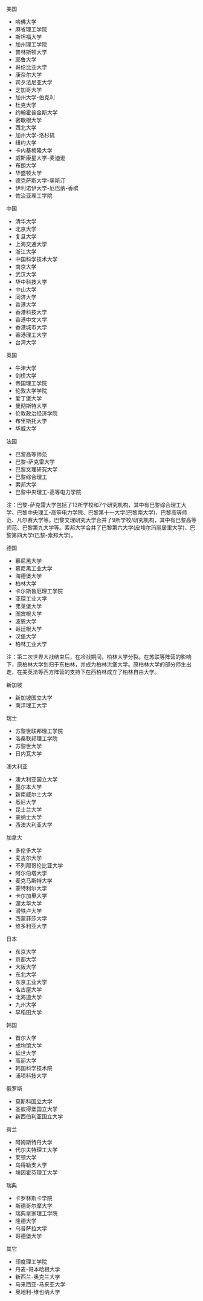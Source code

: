 美国
- 哈佛大学
- 麻省理工学院
- 斯坦福大学
- 加州理工学院
- 普林斯顿大学
- 耶鲁大学
- 哥伦比亚大学
- 康奈尔大学
- 宾夕法尼亚大学
- 芝加哥大学
- 加州大学-伯克利
- 杜克大学
- 约翰霍普金斯大学
- 密歇根大学
- 西北大学
- 加州大学-洛杉矶
- 纽约大学
- 卡内基梅隆大学
- 威斯康星大学-麦迪逊
- 布朗大学
- 华盛顿大学
- 德克萨斯大学-奥斯汀
- 伊利诺伊大学-厄巴纳-香槟
- 佐治亚理工学院

中国
- 清华大学
- 北京大学
- 复旦大学
- 上海交通大学
- 浙江大学
- 中国科学技术大学
- 南京大学
- 武汉大学
- 华中科技大学
- 中山大学
- 同济大学
- 香港大学
- 香港科技大学
- 香港中文大学
- 香港城市大学
- 香港理工大学
- 台湾大学

英国
- 牛津大学
- 剑桥大学
- 帝国理工学院
- 伦敦大学学院
- 爱丁堡大学
- 曼彻斯特大学
- 伦敦政治经济学院
- 布里斯托大学
- 华威大学

法国
- 巴黎高等师范
- 巴黎-萨克雷大学
- 巴黎文理研究大学
- 巴黎综合理工
- 索邦大学
- 巴黎中央理工-高等电力学院

注：巴黎-萨克雷大学包括了13所学校和7个研究机构，其中有巴黎综合理工大学、巴黎中央理工-高等电力学院、巴黎第十一大学(巴黎南大学)、巴黎高等师范、凡尔赛大学等。巴黎文理研究大学合并了9所学校/研究机构，其中有巴黎高等师范、巴黎第九大学等。索邦大学合并了巴黎第六大学(皮埃尔玛丽居里大学)、巴黎第四大学(巴黎-索邦大学)。

德国
- 慕尼黑大学
- 慕尼黑工业大学
- 海德堡大学
- 柏林大学
- 卡尔斯鲁厄理工学院
- 亚琛工业大学
- 弗莱堡大学
- 图宾根大学
- 波恩大学
- 哥廷根大学
- 汉堡大学
- 柏林工业大学

注：第二次世界大战结束后，在冷战期间，柏林大学分裂。在苏联等阵营的影响下，原柏林大学划归于东柏林，并成为柏林洪堡大学。原柏林大学的部分师生出走，在美英法等西方阵营的支持下在西柏林成立了柏林自由大学。

新加坡
- 新加坡国立大学
- 南洋理工大学

瑞士
- 苏黎世联邦理工学院
- 洛桑联邦理工学院
- 苏黎世大学
- 日内瓦大学

澳大利亚
- 澳大利亚国立大学
- 墨尔本大学
- 新南威尔士大学
- 悉尼大学
- 昆士兰大学
- 蒙纳士大学
- 西澳大利亚大学

加拿大
- 多伦多大学
- 麦吉尔大学
- 不列颠哥伦比亚大学
- 阿尔伯塔大学
- 麦克马斯特大学
- 蒙特利尔大学
- 卡尔加里大学
- 渥太华大学
- 滑铁卢大学
- 西蒙菲莎大学
- 维多利亚大学

日本
- 东京大学
- 京都大学
- 大阪大学
- 东北大学
- 东京工业大学
- 名古屋大学
- 北海道大学
- 九州大学
- 早稻田大学

韩国
- 首尔大学
- 成均馆大学
- 延世大学
- 高丽大学
- 韩国科学技术院
- 浦项科技大学

俄罗斯
- 莫斯科国立大学
- 圣彼得堡国立大学
- 新西伯利亚国立大学

荷兰
- 阿姆斯特丹大学
- 代尔夫特理工大学
- 莱顿大学
- 乌得勒支大学
- 埃因霍芬理工大学

瑞典
- 卡罗林斯卡学院
- 斯德哥尔摩大学
- 瑞典皇家理工学院
- 隆德大学
- 乌普萨拉大学
- 哥德堡大学

其它
- 印度理工学院
- 丹麦-哥本哈根大学
- 新西兰-奥克兰大学
- 马来西亚-马来亚大学
- 奥地利-维也纳大学
